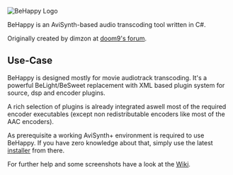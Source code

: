 ![BeHappy Logo](https://raw.githubusercontent.com/wiki/jones1913/behappy/images/bh_logo.png)  

BeHappy is an AviSynth-based audio transcoding tool written in C#.

Originally created by dimzon at [doom9's forum](https://forum.doom9.org/showthread.php?t=104686).

## Use-Case
BeHappy is designed mostly for movie audiotrack transcoding. It's a powerful BeLight/BeSweet replacement with XML based plugin system for source, dsp and encoder plugins.

A rich selection of plugins is already integrated aswell most of the required encoder executables (except non redistributable encoders like most of the AAC encoders).

As prerequisite a working AviSynth+ environment is required to use BeHappy. If you have zero knowledge about that, simply use the latest [installer](https://github.com/AviSynth/AviSynthPlus/releases) from there. 

For further help and some screenshots have a look at the [Wiki](https://github.com/jones1913/BeHappy/wiki).
